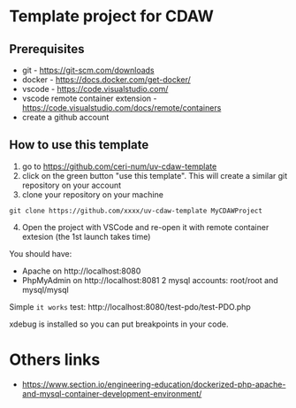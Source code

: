 # Template project for CDAW

## Prerequisites

- git - https://git-scm.com/downloads
- docker - https://docs.docker.com/get-docker/
- vscode - https://code.visualstudio.com/
- vscode remote container extension - https://code.visualstudio.com/docs/remote/containers
- create a github account

## How to use this template

1. go to https://github.com/ceri-num/uv-cdaw-template
2. click on the green button "use this template". This will create a similar git repository on your account
3. clone your repository on your machine

```
git clone https://github.com/xxxx/uv-cdaw-template MyCDAWProject
```
4. Open the project with VSCode and re-open it with remote container extesion (the 1st launch takes time)

You should have:
- Apache on http://localhost:8080
- PhpMyAdmin on http://localhost:8081
    2 mysql accounts: root/root and mysql/mysql

Simple ``it works`` test: http://localhost:8080/test-pdo/test-PDO.php

xdebug is installed so you can put breakpoints in your code.

# Others links

- https://www.section.io/engineering-education/dockerized-php-apache-and-mysql-container-development-environment/
